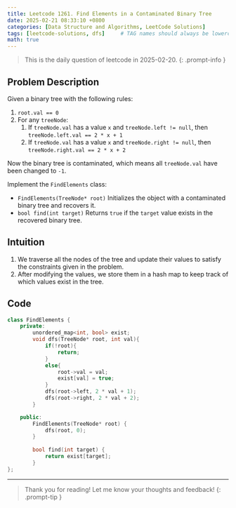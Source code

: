 ```yaml
---
title: Leetcode 1261. Find Elements in a Contaminated Binary Tree 
date: 2025-02-21 08:33:10 +0800
categories: [Data Structure and Algorithms, LeetCode Solutions]  
tags: [leetcode-solutions, dfs]     # TAG names should always be lowercase 
math: true
---
```


> This is the daily question of leetcode in 2025-02-20. 
{: .prompt-info }

## Problem Description

Given a binary tree with the following rules:

1. `root.val == 0`
2. For any `treeNode`:
   1. If `treeNode.val` has a value `x` and `treeNode.left != null`, then `treeNode.left.val == 2 * x + 1`
   2. If `treeNode.val` has a value `x` and `treeNode.right != null`, then `treeNode.right.val == 2 * x + 2`

Now the binary tree is contaminated, which means all `treeNode.val` have been changed to `-1`.

Implement the `FindElements` class:

- `FindElements(TreeNode* root)` Initializes the object with a contaminated binary tree and recovers it.
- `bool find(int target)` Returns `true` if the `target` value exists in the recovered binary tree.



## Intuition

1. We traverse all the nodes of the tree and update their values to satisfy the constraints given in the problem.
2. After modifying the values, we store them in a hash map to keep track of which values exist in the tree.



## Code

```c++
class FindElements {
    private:
        unordered_map<int, bool> exist;
        void dfs(TreeNode* root, int val){
            if(!root){
                return;
            }
            else{
                root->val = val;
                exist[val] = true;
            }
            dfs(root->left, 2 * val + 1);
            dfs(root->right, 2 * val + 2);
        }

    public:
        FindElements(TreeNode* root) {
            dfs(root, 0);
        }
        
        bool find(int target) {
            return exist[target];
        }
};
```

---

> Thank you for reading! Let me know your thoughts and feedback!
{: .prompt-tip }
